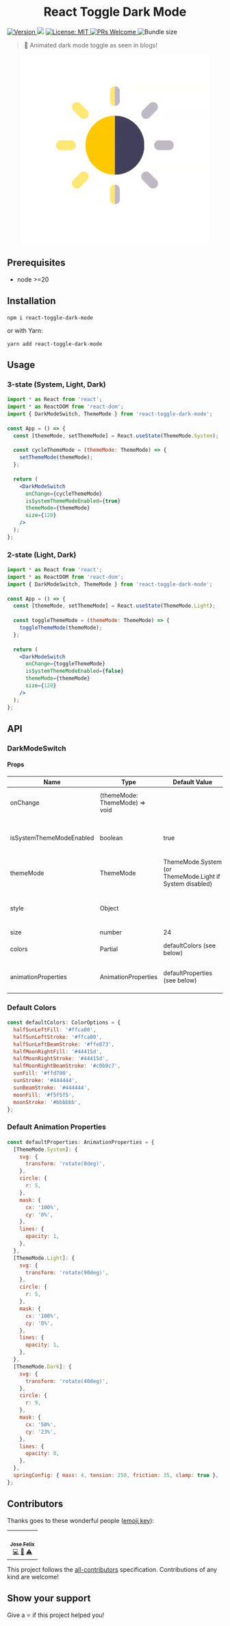 <div align="center">
  <h1>React Toggle Dark Mode</h1>
</div>
<p>
  <a href="https://www.npmjs.com/package/react-toggle-dark-mode" target="_blank">
    <img alt="Version" src="https://img.shields.io/npm/v/react-toggle-dark-mode.svg">
  </a>
  <img src="https://img.shields.io/badge/node-%3E%3D10-blue.svg" />
  <a href="#" target="_blank">
    <img alt="License: MIT" src="https://img.shields.io/badge/License-MIT-yellow.svg" />
  </a> 
  <a href="http://makeapullrequest.com" target="_blank">
    <img alt="PRs Welcome" src="https://img.shields.io/badge/PRs-welcome-brightgreen.svg?style=flat-square" />
  </a>
  <img alt="Bundle size" src="https://badgen.net/bundlephobia/minzip/react-toggle-dark-mode" /> 
</p>

> 🌃 Animated dark mode toggle as seen in blogs!

<div align="center">

![Interactive sun and moon transition](./docs/demo.gif)

</div>

## Prerequisites

- node >=20

## Installation

```shell
npm i react-toggle-dark-mode
```

or with Yarn:

```shell
yarn add react-toggle-dark-mode
```

## Usage

### 3-state (System, Light, Dark)

```jsx
import * as React from 'react';
import * as ReactDOM from 'react-dom';
import { DarkModeSwitch, ThemeMode } from 'react-toggle-dark-mode';

const App = () => {
  const [themeMode, setThemeMode] = React.useState(ThemeMode.System);

  const cycleThemeMode = (themeMode: ThemeMode) => {
    setThemeMode(themeMode);
  };

  return (
    <DarkModeSwitch
      onChange={cycleThemeMode}
      isSystemThemeModeEnabled={true}
      themeMode={themeMode}
      size={120}
    />
  );
};
```

### 2-state (Light, Dark)

```jsx
import * as React from 'react';
import * as ReactDOM from 'react-dom';
import { DarkModeSwitch, ThemeMode } from 'react-toggle-dark-mode';

const App = () => {
  const [themeMode, setThemeMode] = React.useState(ThemeMode.Light);

  const toggleThemeMode = (themeMode: ThemeMode) => {
    toggleThemeMode(themeMode);
  };

  return (
    <DarkModeSwitch
      onChange={toggleThemeMode}
      isSystemThemeModeEnabled={false}
      themeMode={themeMode}
      size={120}
    />
  );
};
```

## API

### DarkModeSwitch

#### Props

| Name                      | Type                             | Default Value                                            | Description                                   |
| ------------------------- | -------------------------------- | -------------------------------------------------------- | --------------------------------------------- |
| onChange                  | \(themeMode: ThemeMode\) => void |                                                          | Event that triggers when icon is clicked.     |
| isSystemThemeModeEnabled  | boolean                          | true                                                     | If the system theme mode is enabled.          |
| themeMode                 | ThemeMode                        | ThemeMode.System (or ThemeMode.Light if System disabled) | Current theme mode.                           |
| style                     | Object                           |                                                          | Custom SVG styling \(CSS properties object\). |
| size                      | number                           | 24                                                       | SVG size.                                     |
| colors                    | Partial<ColorOptions>            | defaultColors \(see below\)                              | Override default colors.                      |
| animationProperties       | AnimationProperties              | defaultProperties \(see below\)                          | Override default animation properties.        |

### Default Colors
```javascript
const defaultColors: ColorOptions = {
  halfSunLeftFill: '#ffca00',
  halfSunLeftStroke: '#ffca00',
  halfSunLeftBeamStroke: '#ffe873',
  halfMoonRightFill: '#44415d',
  halfMoonRightStroke: '#44415d',
  halfMoonRightBeamStroke: '#c0b9c7',
  sunFill: '#ffd700',
  sunStroke: '#444444',
  sunBeamStroke: '#444444',
  moonFill: '#f5f5f5',
  moonStroke: '#bbbbbb',
};
```

### Default Animation Properties

```javascript
const defaultProperties: AnimationProperties = {
  [ThemeMode.System]: {
    svg: {
      transform: 'rotate(0deg)',
    },
    circle: {
      r: 5,
    },
    mask: {
      cx: '100%',
      cy: '0%',
    },
    lines: {
      opacity: 1,
    },
  },
  [ThemeMode.Light]: {
    svg: {
      transform: 'rotate(90deg)',
    },
    circle: {
      r: 5,
    },
    mask: {
      cx: '100%',
      cy: '0%',
    },
    lines: {
      opacity: 1,
    },
  },
  [ThemeMode.Dark]: {
    svg: {
      transform: 'rotate(40deg)',
    },
    circle: {
      r: 9,
    },
    mask: {
      cx: '50%',
      cy: '23%',
    },
    lines: {
      opacity: 0,
    },
  },
  springConfig: { mass: 4, tension: 250, friction: 35, clamp: true },
};
```

## Contributors

Thanks goes to these wonderful people ([emoji key](https://allcontributors.org/docs/en/emoji-key)):

<!-- ALL-CONTRIBUTORS-LIST:START - Do not remove or modify this section -->
<!-- prettier-ignore-start -->
<!-- markdownlint-disable -->
<table>
  <tr>
    <td align="center"><a href="https://jfelix.info"><img src="https://avatars1.githubusercontent.com/u/21092519?s=460&u=55be9996a2652c79880c62ad50d06e17639456e8&v=4" width="100px;" alt=""/><br /><sub><b>Jose Felix</b></sub></a><br /><a href="https://github.com/JoseRFelix/react-toggle-dark-mode/commits?author=JoseRFelix" title="Code">💻</a> <a href="https://github.com/JoseRFelix/react-toggle-dark-mode/commits?author=JoseRFelix" title="Documentation">📖</a> <a href="https://github.com/JoseRFelix/react-toggle-dark-mode/commits?author=JoseRFelix" title="Tests">⚠️</a></td>    
  </tr>  
</table>

<!-- markdownlint-enable -->
<!-- prettier-ignore-end -->

<!-- ALL-CONTRIBUTORS-LIST:END -->

This project follows the [all-contributors](https://allcontributors.org) specification.
Contributions of any kind are welcome!

## Show your support

Give a ⭐️ if this project helped you!
